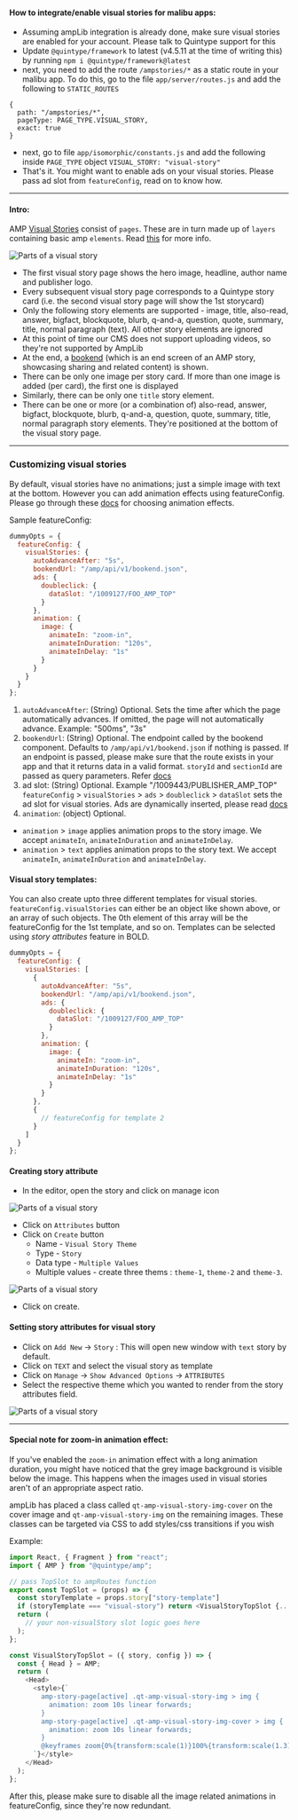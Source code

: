 #### How to integrate/enable visual stories for malibu apps:

- Assuming ampLib integration is already done, make sure visual stories are enabled for your account. Please talk to Quintype support for this
- Update `@quintype/framework` to latest (v4.5.11 at the time of writing this) by running `npm i @quintype/framework@latest`
- next, you need to add the route `/ampstories/*` as a static route in your malibu app.
  To do this, go to the file `app/server/routes.js` and add the following to `STATIC_ROUTES`

```
{
  path: "/ampstories/*",
  pageType: PAGE_TYPE.VISUAL_STORY,
  exact: true
}
```

- next, go to file `app/isomorphic/constants.js` and add the following inside `PAGE_TYPE` object `VISUAL_STORY: "visual-story"`
- That's it. You might want to enable ads on your visual stories. Please pass ad slot from `featureConfig`, read on to know how.

<hr />

#### Intro:

AMP [Visual Stories](https://amp.dev/about/stories/) consist of `pages`. These are in turn made up of `layers` containing basic amp `elements`. Read [this](https://amp.dev/documentation/guides-and-tutorials/start/visual_story/parts_of_story/?format=stories) for more info.

<img src="./visual-stories/visual_story_parts.png" alt="Parts of a visual story">

- The first visual story page shows the hero image, headline, author name and publisher logo.
- Every subsequent visual story page corresponds to a Quintype story card (i.e. the second visual story page will show the 1st storycard)
- Only the following story elements are supported - image, title, also-read, answer, bigfact, blockquote, blurb, q-and-a, question, quote, summary, title, normal paragraph (text). All other story elements are ignored
- At this point of time our CMS does not support uploading videos, so they're not supported by AmpLib
- At the end, a [bookend](https://amp.dev/documentation/components/amp-story-bookend/?format=stories) (which is an end screen of an AMP story, showcasing sharing and related content) is shown.
- There can be only one image per story card. If more than one image is added (per card), the first one is displayed
- Similarly, there can be only one `title` story element.
- There can be one or more (or a combination of) also-read, answer, bigfact, blockquote, blurb, q-and-a, question, quote, summary, title, normal paragraph story elements. They're positioned at the bottom of the visual story page.

<hr />

### Customizing visual stories

By default, visual stories have no animations; just a simple image with text at the bottom. However you can add animation effects using featureConfig. Please go through these [docs](https://amp.dev/documentation/guides-and-tutorials/start/visual_story/animating_elements/?format=stories) for choosing animation effects.

Sample featureConfig:

```js
dummyOpts = {
  featureConfig: {
    visualStories: {
      autoAdvanceAfter: "5s",
      bookendUrl: "/amp/api/v1/bookend.json",
      ads: {
        doubleclick: {
          dataSlot: "/1009127/FOO_AMP_TOP"
        }
      },
      animation: {
        image: {
          animateIn: "zoom-in",
          animateInDuration: "120s",
          animateInDelay: "1s"
        }
      }
    }
  }
};
```

1. `autoAdvanceAfter`: (String) Optional. Sets the time after which the page automatically advances. If omitted, the page will not automatically advance. Example: "500ms", "3s"
2. `bookendUrl`: (String) Optional. The endpoint called by the bookend component. Defaults to `/amp/api/v1/bookend.json` if nothing is passed. If an endpoint is passed, please make sure that the route exists in your app and that it returns data in a valid format. `storyId` and `sectionId` are passed as query parameters. Refer [docs](https://amp.dev/documentation/components/amp-story-bookend/?format=stories)
3. ad slot: (String) Optional. Example "/1009443/PUBLISHER_AMP_TOP" `featureConfig` > `visualStories` > `ads` > `doubleclick` > `dataSlot` sets the ad slot for visual stories. Ads are dynamically inserted, please read [docs](https://amp.dev/documentation/components/amp-story-auto-ads/?format=stories)
4. `animation`: (object) Optional.

- `animation` > `image` applies animation props to the story image. We accept `animateIn`, `animateInDuration` and `animateInDelay`.
- `animation` > `text` applies animation props to the story text. We accept `animateIn`, `animateInDuration` and `animateInDelay`.

#### Visual story templates:

You can also create upto three different templates for visual stories. `featureConfig.visualStories` can either be an object like shown above, or an array of such objects. The 0th element of this array will be the featureConfig for the 1st template, and so on. Templates can be selected using _story attributes_ feature in BOLD.

```js
dummyOpts = {
  featureConfig: {
    visualStories: [
      {
        autoAdvanceAfter: "5s",
        bookendUrl: "/amp/api/v1/bookend.json",
        ads: {
          doubleclick: {
            dataSlot: "/1009127/FOO_AMP_TOP"
          }
        },
        animation: {
          image: {
            animateIn: "zoom-in",
            animateInDuration: "120s",
            animateInDelay: "1s"
          }
        }
      },
      {
        // featureConfig for template 2
      }
    ]
  }
};
```

<!-- Currently, visual stories have 3 types of themes or templates that can be configured through story attributes from Bold.

- Image - `zoom-in`, text - {}: This template is the default template which will have the image in zoom-in while text will be constant at the bottom. you can set `theme-1` as story attribute in bold for rendering this template. If there are no story attributes are set in bold, this template will render as default.
- Image - `zoom-out`, text - `fly-in-bottom` : This template will show the image `zoom-out` with `fly-in-bottom` text. you can set `theme-2` as story attributes to render this template.
- Image - `fade-in`, text - `fly-in-left`: This template will show the image `fade-in` with `fly-in-left` text. you can set `theme-3` as story attributes to render this template. -->

#### Creating story attribute

- In the editor, open the story and click on manage icon

<img src="./visual-stories/manage.png" alt="Parts of a visual story">

- Click on `Attributes` button
- Click on `Create` button
  - Name - `Visual Story Theme`
  - Type - `Story`
  - Data type - `Multiple Values`
  - Multiple values - create three thems : `theme-1`, `theme-2` and `theme-3`.

<img src="./visual-stories/story-attribute-create.png" alt="Parts of a visual story">

- Click on create.

#### Setting story attributes for visual story

- Click on `Add New` -> `Story` : This will open new window with `text` story by default.
- Click on `TEXT` and select the visual story as template
- Click on `Manage` -> `Show Advanced Options` -> `ATTRIBUTES`
- Select the respective theme which you wanted to render from the story attributes field.

<img src="./visual-stories/visual-story.png" alt="Parts of a visual story">

<hr />

#### Special note for zoom-in animation effect:

If you've enabled the `zoom-in` animation effect with a long animation duration, you might have noticed that the grey image background is visible below the image.
This happens when the images used in visual stories aren't of an appropriate aspect ratio.

ampLib has placed a class called `qt-amp-visual-story-img-cover` on the cover image and `qt-amp-visual-story-img` on the remaining images. These classes can be targeted via CSS to add styles/css transitions if you wish

Example:

```js
import React, { Fragment } from "react";
import { AMP } from "@quintype/amp";

// pass TopSlot to ampRoutes function
export const TopSlot = (props) => {
  const storyTemplate = props.story["story-template"]
  if (storyTemplate === "visual-story") return <VisualStoryTopSlot {...props} />
  return (
    // your non-visualStory slot logic goes here
  );
};

const VisualStoryTopSlot = ({ story, config }) => {
  const { Head } = AMP;
  return (
    <Head>
      <style>{`
        amp-story-page[active] .qt-amp-visual-story-img > img {
          animation: zoom 10s linear forwards;
        }
        amp-story-page[active] .qt-amp-visual-story-img-cover > img {
          animation: zoom 10s linear forwards;
        }
        @keyframes zoom{0%{transform:scale(1)}100%{transform:scale(1.3)}}
      `}</style>
    </Head>
  );
};
```

After this, please make sure to disable all the image related animations in featureConfig, since they're now redundant.
